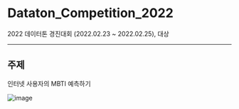 # Dataton_Competition_2022

2022 데이터톤 경진대회 (2022.02.23 ~ 2022.02.25), 대상

---

## 주제 
인터넷 사용자의 MBTI 예측하기

![image](https://user-images.githubusercontent.com/73769046/156029098-0300bdc0-7508-46af-9b30-fe9548e83e6a.png)
